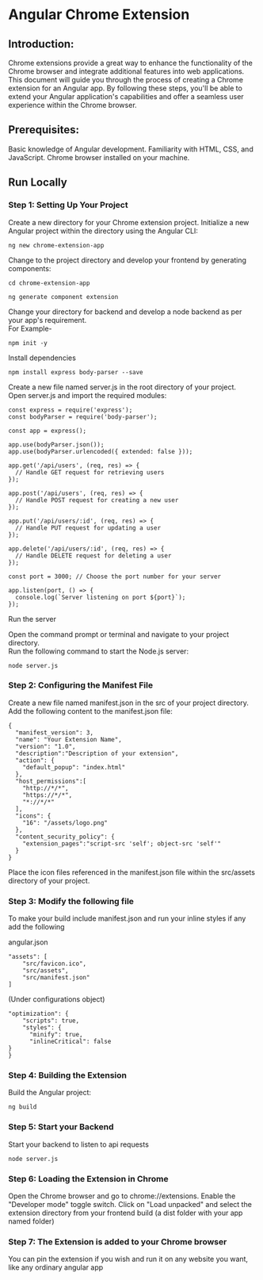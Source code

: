 # Angular Chrome Extension

## Introduction: 

Chrome extensions provide a great way to enhance the functionality of the Chrome browser and integrate additional features into web applications. This document will guide you through the process of creating a Chrome extension for an Angular app. By following these steps, you'll be able to extend your Angular application's capabilities and offer a seamless user experience within the Chrome browser.

## Prerequisites:
Basic knowledge of Angular development.
Familiarity with HTML, CSS, and JavaScript.
Chrome browser installed on your machine.

## Run Locally

### Step 1: Setting Up Your Project
Create a new directory for your Chrome extension project.
Initialize a new Angular project within the directory using the Angular CLI:

```
ng new chrome-extension-app
```

Change to the project directory and develop your frontend by generating components:
```
cd chrome-extension-app
```
```
ng generate component extension
```
Change your directory for backend and develop a node backend as per your app's requirement.\
For Example-
```
npm init -y
```
Install dependencies
```
npm install express body-parser --save
```
Create a new file named server.js in the root directory of your project.\
Open server.js and import the required modules:
```
const express = require('express');
const bodyParser = require('body-parser');

const app = express();

app.use(bodyParser.json());
app.use(bodyParser.urlencoded({ extended: false }));

app.get('/api/users', (req, res) => {
  // Handle GET request for retrieving users
});

app.post('/api/users', (req, res) => {
  // Handle POST request for creating a new user
});

app.put('/api/users/:id', (req, res) => {
  // Handle PUT request for updating a user
});

app.delete('/api/users/:id', (req, res) => {
  // Handle DELETE request for deleting a user
});

const port = 3000; // Choose the port number for your server

app.listen(port, () => {
  console.log(`Server listening on port ${port}`);
});
```
Run the server

Open the command prompt or terminal and navigate to your project directory.\
Run the following command to start the Node.js server:
```
node server.js
```
### Step 2: Configuring the Manifest File

Create a new file named manifest.json in the src of your project directory.\
Add the following content to the manifest.json file:
```
{
  "manifest_version": 3,
  "name": "Your Extension Name",
  "version": "1.0",
  "description":"Description of your extension",
  "action": {
    "default_popup": "index.html"
  },
  "host_permissions":[
    "http://*/*",
    "https://*/*",
    "*://*/*"
  ],
  "icons": {
    "16": "/assets/logo.png"
  },
  "content_security_policy": {
    "extension_pages":"script-src 'self'; object-src 'self'"
  }
}
```
Place the icon files referenced in the manifest.json file within the src/assets directory of your project.

### Step 3: Modify the following file 
To make your build include manifest.json and run your inline styles if any add the following

angular.json
```
"assets": [
    "src/favicon.ico",
    "src/assets",
    "src/manifest.json"
]
```
(Under configurations object)
```
"optimization": {
    "scripts": true,
    "styles": {
      "minify": true,
      "inlineCritical": false
}
}
```
### Step 4: Building the Extension

Build the Angular project:
```
ng build
```
### Step 5: Start your Backend
Start your backend to listen to api requests
```
node server.js
```
### Step 6: Loading the Extension in Chrome

Open the Chrome browser and go to chrome://extensions.
Enable the "Developer mode" toggle switch.
Click on "Load unpacked" and select the extension directory from your frontend build (a dist folder with your app named folder)

### Step 7: The Extension is added to your Chrome browser
You can pin the extension if you wish and run it on any website you want, like any ordinary angular app
